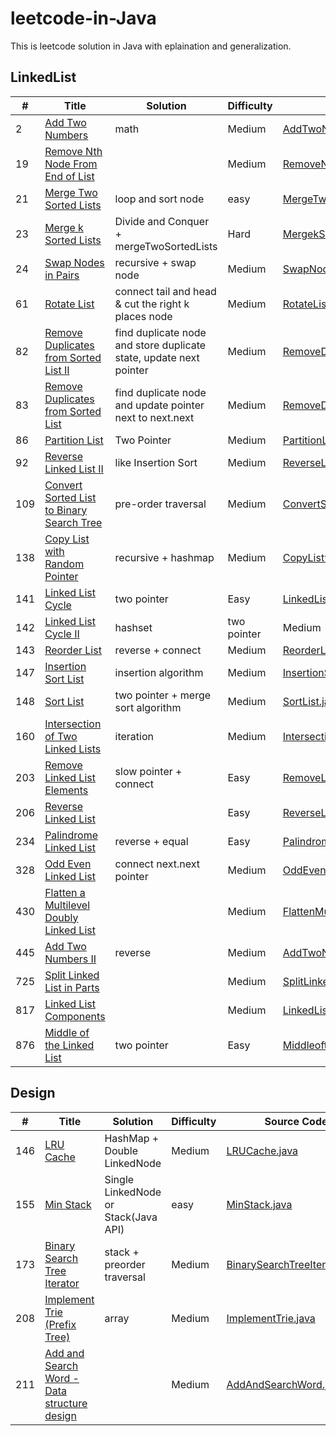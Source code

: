 leetcode-in-Java
=====

This is leetcode solution in Java with eplaination and generalization.

## LinkedList

| # | Title | Solution | Difficulty | Source Code |
|---| ----- | -------- | ---------- | ----------- |
| 2 | [Add Two Numbers](https://leetcode.com/problems/add-two-numbers/) | math | Medium | [AddTwoNums.java](https://github.com/venciallee/leetcode-in-Java/blob/master/algorithm/app/src/main/java/com/bytecode/leetcode/linkedlist/AddTwoNums.java) |
| 19 | [Remove Nth Node From End of List](https://leetcode.com/problems/remove-nth-node-from-end-of-list/) |  | Medium | [RemoveNthNode.java](https://github.com/venciallee/leetcode-in-Java/blob/master/algorithm/app/src/main/java/com/bytecode/leetcode/linkedlist/RemoveNthNode.java) |
| 21 | [Merge Two Sorted Lists](https://leetcode.com/problems/merge-two-sorted-lists/) | loop and sort node | easy | [MergeTwoSortedLists.java](https://github.com/venciallee/leetcode-in-Java/blob/master/algorithm/app/src/main/java/com/bytecode/leetcode/linkedlist/MergeTwoSortedLists.java) |
| 23 | [Merge k Sorted Lists](https://leetcode.com/problems/merge-k-sorted-lists/) | Divide and Conquer + mergeTwoSortedLists | Hard | [MergekSortedLists.java](https://github.com/venciallee/leetcode-in-Java/blob/master/algorithm/app/src/main/java/com/bytecode/leetcode/linkedlist/MergekSortedLists.java) |
| 24 | [Swap Nodes in Pairs](https://leetcode.com/problems/swap-nodes-in-pairs/) | recursive + swap node  | Medium | [SwapNodesInPairs.java](https://github.com/venciallee/leetcode-in-Java/blob/master/algorithm/app/src/main/java/com/bytecode/leetcode/linkedlist/SwapNodesInPairs.java) |
| 61 | [Rotate List](https://leetcode.com/problems/rotate-list/) | connect tail and head & cut the right k places node  | Medium | [RotateList.java](https://github.com/venciallee/leetcode-in-Java/blob/master/algorithm/app/src/main/java/com/bytecode/leetcode/linkedlist/RotateList.java) |
| 82 | [Remove Duplicates from Sorted List II](https://leetcode.com/problems/remove-duplicates-from-sorted-list-ii/) | find duplicate node and store duplicate state, update next pointer | Medium | [RemoveDuplicatesFromSortedListII.java](https://github.com/venciallee/leetcode-in-Java/blob/master/algorithm/app/src/main/java/com/bytecode/leetcode/linkedlist/RemoveDuplicatesFromSortedListII.java) |
| 83 | [Remove Duplicates from Sorted List](https://leetcode.com/problems/remove-duplicates-from-sorted-list/) | find duplicate node and update pointer next to next.next | Medium | [RemoveDuplicatesFromSortedList.java](https://github.com/venciallee/leetcode-in-Java/blob/master/algorithm/app/src/main/java/com/bytecode/leetcode/linkedlist/RemoveDuplicatesFromSortedList.java) |
| 86 | [Partition List](https://leetcode.com/problems/partition-list/) | Two Pointer | Medium | [PartitionList.java](https://github.com/venciallee/leetcode-in-Java/blob/master/algorithm/app/src/main/java/com/bytecode/leetcode/linkedlist/PartitionList.java) |
| 92 | [Reverse Linked List II](https://leetcode.com/problems/reverse-linked-list-ii/) | like Insertion Sort | Medium | [ReverseLinkedListII.java](https://github.com/venciallee/leetcode-in-Java/blob/master/algorithm/app/src/main/java/com/bytecode/leetcode/linkedlist/ReverseLinkedListII.java) |
| 109 | [Convert Sorted List to Binary Search Tree](https://leetcode.com/problems/convert-sorted-list-to-binary-search-tree/) | pre-order traversal | Medium | [ConvertSortedListtoBST.java](https://github.com/venciallee/leetcode-in-Java/blob/master/algorithm/app/src/main/java/com/bytecode/leetcode/linkedlist/ConvertSortedListtoBST.java) |
| 138 | [Copy List with Random Pointer](https://leetcode.com/problems/copy-list-with-random-pointer/) | recursive + hashmap | Medium | [CopyListwithRandomPointer.java](https://github.com/venciallee/leetcode-in-Java/blob/master/algorithm/app/src/main/java/com/bytecode/leetcode/linkedlist/CopyListwithRandomPointer.java) |
| 141 | [Linked List Cycle](https://leetcode.com/problems/linked-list-cycle/) | two pointer | Easy | [LinkedListCycle.java](https://github.com/venciallee/leetcode-in-Java/blob/master/algorithm/app/src/main/java/com/bytecode/leetcode/linkedlist/LinkedListCycle.java) |
| 142 | [Linked List Cycle II](https://leetcode.com/problems/linked-list-cycle-ii/) | hashset | two pointer | Medium | [LinkedListCycleII.java](https://github.com/venciallee/leetcode-in-Java/blob/master/algorithm/app/src/main/java/com/bytecode/leetcode/linkedlist/LinkedListCycleII.java) |
| 143 | [Reorder List](https://leetcode.com/problems/reorder-list/) | reverse + connect | Medium | [ReorderList.java](https://github.com/venciallee/leetcode-in-Java/blob/master/algorithm/app/src/main/java/com/bytecode/leetcode/linkedlist/ReorderList.java) |
| 147 | [Insertion Sort List](https://leetcode.com/problems/insertion-sort-list/) | insertion algorithm | Medium | [InsertionSortList.java](https://github.com/venciallee/leetcode-in-Java/blob/master/algorithm/app/src/main/java/com/bytecode/leetcode/linkedlist/InsertionSortList.java) |
| 148 | [Sort List](https://leetcode.com/problems/sort-list/) | two pointer + merge sort algorithm | Medium | [SortList.java](https://github.com/venciallee/leetcode-in-Java/blob/master/algorithm/app/src/main/java/com/bytecode/leetcode/linkedlist/SortList.java) |
| 160 | [Intersection of Two Linked Lists](https://leetcode.com/problems/intersection-of-two-linked-lists/) | iteration | Medium | [IntersectionofTwoLinkedLists.java](https://github.com/venciallee/leetcode-in-Java/blob/master/algorithm/app/src/main/java/com/bytecode/leetcode/linkedlist/IntersectionofTwoLinkedLists.java) |
| 203 | [Remove Linked List Elements](https://leetcode.com/problems/remove-linked-list-elements/) | slow pointer + connect | Easy | [RemoveLinkedListElements.java](https://github.com/venciallee/leetcode-in-Java/blob/master/algorithm/app/src/main/java/com/bytecode/leetcode/linkedlist/RemoveLinkedListElements.java) |
| 206 | [Reverse Linked List](https://leetcode.com/problems/reverse-linked-list/) |  | Easy | [ReverseLinkedList.java](https://github.com/venciallee/leetcode-in-Java/blob/master/algorithm/app/src/main/java/com/bytecode/leetcode/linkedlist/ReverseLinkedList.java) |
| 234 | [Palindrome Linked List](https://leetcode.com/problems/palindrome-linked-list/) | reverse + equal | Easy | [PalindromeLinkedList.java](https://github.com/venciallee/leetcode-in-Java/blob/master/algorithm/app/src/main/java/com/bytecode/leetcode/linkedlist/PalindromeLinkedList.java) |
| 328 | [Odd Even Linked List](https://leetcode.com/problems/odd-even-linked-list/) | connect next.next pointer | Medium | [OddEvenLinkedList.java](https://github.com/venciallee/leetcode-in-Java/blob/master/algorithm/app/src/main/java/com/bytecode/leetcode/linkedlist/OddEvenLinkedList.java) |
| 430 | [Flatten a Multilevel Doubly Linked List](https://leetcode.com/problems/flatten-a-multilevel-doubly-linked-list/) |  | Medium | [FlattenMultilevelDoublyLinkedList.java](https://github.com/venciallee/leetcode-in-Java/blob/master/algorithm/app/src/main/java/com/bytecode/leetcode/linkedlist/FlattenMultilevelDoublyLinkedList.java) |
| 445 | [Add Two Numbers II](https://leetcode.com/problems/add-two-numbers-ii/) | reverse | Medium | [AddTwoNumbersII.java](https://github.com/venciallee/leetcode-in-Java/blob/master/algorithm/app/src/main/java/com/bytecode/leetcode/linkedlist/AddTwoNumbersII.java) |
| 725 | [Split Linked List in Parts](https://leetcode.com/problems/split-linked-list-in-parts/) | | Medium | [SplitLinkedListinParts.java](https://github.com/venciallee/leetcode-in-Java/blob/master/algorithm/app/src/main/java/com/bytecode/leetcode/linkedlist/SplitLinkedListinParts.java) |
| 817 | [Linked List Components](https://leetcode.com/problems/linked-list-components/) | | Medium | [LinkedListComponents.java](https://github.com/venciallee/leetcode-in-Java/blob/master/algorithm/app/src/main/java/com/bytecode/leetcode/linkedlist/LinkedListComponents.java) |
| 876 | [Middle of the Linked List](https://leetcode.com/problems/middle-of-the-linked-list/) | two pointer | Easy | [MiddleoftheLinkedList.java](https://github.com/venciallee/leetcode-in-Java/blob/master/algorithm/app/src/main/java/com/bytecode/leetcode/linkedlist/MiddleoftheLinkedList.java) |

## Design

| # | Title | Solution | Difficulty | Source Code |
|---| ----- | -------- | ---------- | ----------- |
| 146 | [LRU Cache](https://leetcode.com/problems/binary-search-tree-iterator/) | HashMap + Double LinkedNode  | Medium | [LRUCache.java](https://github.com/venciallee/leetcode-in-Java/blob/master/algorithm/app/src/main/java/com/bytecode/leetcode/design/LRUCache.java) |
| 155 | [Min Stack](https://leetcode.com/problems/min-stack/) | Single LinkedNode or Stack(Java API)  | easy | [MinStack.java](https://github.com/venciallee/leetcode-in-Java/blob/master/algorithm/app/src/main/java/com/bytecode/leetcode/design/MinStack.java) |
| 173 | [Binary Search Tree Iterator](https://leetcode.com/problems/binary-search-tree-iterator/) |  stack + preorder traversal | Medium | [BinarySearchTreeIterator.java](https://github.com/venciallee/leetcode-in-Java/blob/master/algorithm/app/src/main/java/com/bytecode/leetcode/design/BinarySearchTreeIterator.java) |
| 208 | [Implement Trie (Prefix Tree)](https://leetcode.com/problems/implement-trie-prefix-tree/) |  array | Medium | [ImplementTrie.java](https://github.com/venciallee/leetcode-in-Java/blob/master/algorithm/app/src/main/java/com/bytecode/leetcode/design/ImplementTrie.java) |
| 211 | [Add and Search Word - Data structure design](https://leetcode.com/problems/add-and-search-word-data-structure-design/) |  | Medium | [AddAndSearchWord.java](https://github.com/venciallee/leetcode-in-Java/blob/master/algorithm/app/src/main/java/com/bytecode/leetcode/design/AddAndSearchWord.java) |
